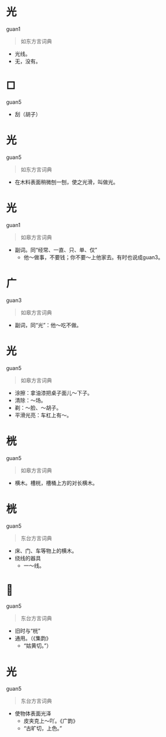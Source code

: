 # 光
guan1
> 如东方言词典
- 光线。
- 无，没有。

# □
guan5
- 刮（胡子）

# 光
guan5
> 如东方言词典
- 在木料表面稍微刨一刨，使之光滑，叫做光。

# 光
guan1
> 如皋方言词典
- 副词。同“经常、一直、只、单、仅”
  - 他～做事，不要钱；你不要～上他家去。有时也说成guan3。

# 广
guan3
> 如皋方言词典
- 副词，同“光”：他～吃不做。

# 光
guan5
> 如皋方言词典
- 涂擦：拿油漆把桌子面儿～下子。
- 清除：～场。
- 剃：～脸、～胡子。
- 平滑光亮：车杠上有～。

# 桄
guan5
> 如皋方言词典
- 横木。槽桄，槽桶上方的对长横木。

# 桄
guan5
> 东台方言词典
- 床、门、车等物上的横木。
- 绕线的器具
  - 一～线。

# 𤗶
guan5
> 东台方言词典
- 旧时与“桄”
- 通用。（《集韵》
  - “姑黄切。”）

# 光
guan5
> 东台方言词典
- 使物体表面光泽
  - 皮夹克上～吖。《广韵》
  - “古旷切，上色。”
